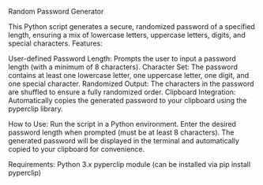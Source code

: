 Random Password Generator

This Python script generates a secure, randomized password of a specified length, ensuring a mix of lowercase letters, uppercase letters, digits, and special characters.
Features:

User-defined Password Length: Prompts the user to input a password length (with a minimum of 8 characters).
Character Set: The password contains at least one lowercase letter, one uppercase letter, one digit, and one special character.
Randomized Output: The characters in the password are shuffled to ensure a fully randomized order.
Clipboard Integration: Automatically copies the generated password to your clipboard using the pyperclip library.

How to Use:
Run the script in a Python environment.
Enter the desired password length when prompted (must be at least 8 characters).
The generated password will be displayed in the terminal and automatically copied to your clipboard for convenience.

Requirements:
Python 3.x
pyperclip module (can be installed via pip install pyperclip)
